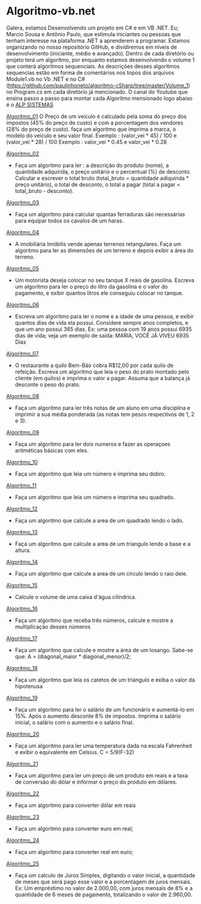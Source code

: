 # Algoritmo-vb.net
Galera, estamos Desenvolvendo um projeto em C# e em VB .NET. Eu; Marcio Sousa e Antônio Paulo, que estimula iniciantes ou pessoas que tenham interesse na plataforma .NET a aprenderem a programar. Estamos organizando no nosso repositório GitHub, e dividiremos em níveis de desenvolvimento (iniciante, médio e avançado). Dentro de cada diretório ou projeto terá um algoritmo, por enquanto estamos desenvolvendo o volume 1 que conterá algoritmos sequenciais. As descrições desses algoritmos sequencias estão em forma de comentários nos topos dos arquivos Module1.vb no Vb .NET e no C# (https://github.com/paulinhoneto/algoritmo-cSharp/tree/master/Volume_1) no Program.cs em cada diretório já mencionado. 
O canal do Youtube que ensina passo a passo para montar cada Algorítmo mensionado logo abaixo é o [ALP SISTEMAS](https://www.youtube.com/channel/UC5_YLxbD9sa_ZPU4w8BEe3w)

[Algoritmo_01](https://github.com/MarcioSousa/Algoritmo-vb.net/tree/master/Algoritmo_01)
   O Preço de um veículo é calculado pela soma do preço dos impostos (45% do preço de custo) e com a 
   porcentagem dos vendores (28% do preço de custo). faça um algoritmo que imprima a marca, o modelo 
   do veículo e seu valor final.
   Exemplo : (valor_vei * 45) / 100 e (valor_vei * 28) / 100
   Exemplo :  valor_vei * 0.45 e valor_vei * 0.28
 
[Algoritmo_02](https://github.com/MarcioSousa/Algoritmo-vb.net/tree/master/Algoritmo_02)
 * Faça um algoritmo para ler : a descrição do produto (nome), a quantidade adquirida, o preço unitário 
   e o percentual (%) de desconto. Calcular e escrever o total bruto (total_bruto = quantidade adiquirida * 
   preço unitário), o total de desconto,  o total a pagar (total a pagar = total_bruto - desconto).

[Algoritmo_03](https://github.com/MarcioSousa/Algoritmo-vb.net/tree/master/Algoritmo_03)
 * Faça um algoritmo para calcular quantas ferraduras são necessárias para equipar todos os
   cavalos de um haras.

[Algoritmo_04](https://github.com/MarcioSousa/Algoritmo-vb.net/tree/master/Algoritmo_04)
 * A imobiliária Imóbilis vende apenas terrenos retangulares. Faça um algoritmo para ler as 
   dimensões de um terreno e depois exibir a área do terreno. 

[Algoritmo_05](https://github.com/MarcioSousa/Algoritmo-vb.net/tree/master/Algoritmo_05)
 * Um motorista deseja colocar no seu tanque X reais de gasolina. Escreva um algoritmo para ler o 
   preço do litro da gasolina e o valor do pagamento, e exibir quantos litros ele conseguiu colocar no 
   tanque.

[Algoritmo_06](https://github.com/MarcioSousa/Algoritmo-vb.net/tree/master/Algoritmo_06)
 * Escreva um algoritmo para ler o nome e a idade de uma pessoa, e exibir quantos dias de vida 
   ela possui. Considere sempre anos completos, e que um ano possui 365 dias. Ex: uma pessoa 
   com 19 anos possui 6935 dias de vida; veja um exemplo de saída: MARIA, VOCÊ JÁ VIVEU 6935 
   Dias

[Algoritmo_07](https://github.com/MarcioSousa/Algoritmo-vb.net/tree/master/Algoritmo_07)
 * O restaurante a quilo Bem-Bão cobra R$12,00 por cada quilo de refeição. Escreva um algoritmo
   que leia o peso do prato montado pelo cliente (em quilos) e imprima o valor a pagar. Assuma que a 
   balança já desconte o peso do prato.

[Algoritmo_08](https://github.com/MarcioSousa/Algoritmo-vb.net/tree/master/Algoritmo_08)
 * Faça um algoritmo para ler três notas de um aluno em uma disciplina e imprimir a sua média 
   ponderada (as notas tem pesos respectivos de 1, 2 e 3). 

[Algoritmo_09](https://github.com/MarcioSousa/Algoritmo-vb.net/tree/master/Algoritmo_09)
 * Faça um algoritmo para ler dois numeros e fazer as operaçoes aritméticas básicas com eles. 

[Algoritmo_10](https://github.com/MarcioSousa/Algoritmo-vb.net/tree/master/Algoritmo_10)
 * Faça um algoritmo que leia um número e imprima seu dobro. 

[Algoritmo_11](https://github.com/MarcioSousa/Algoritmo-vb.net/tree/master/Algoritmo_11)
 * Faça um algoritmo que leia um número e imprima seu quadrado.  

[Algoritmo_12](https://github.com/MarcioSousa/Algoritmo-vb.net/tree/master/Algoritmo_12)
 * Faça um algoritmo que calcule a area de um quadrado lendo o lado.     

[Algoritmo_13](https://github.com/MarcioSousa/Algoritmo-vb.net/tree/master/Algoritmo_13)
 * Faça um algoritmo que calcule a area de um triangulo lendo a base e a altura. 

[Algoritmo_14](https://github.com/MarcioSousa/Algoritmo-vb.net/tree/master/Algoritmo_14)
 * Faça um algoritmo que calcule a area de um circulo lendo o raio dele. 

[Algoritmo_15](https://github.com/MarcioSousa/Algoritmo-vb.net/tree/master/Algoritmo_15)
 *  Calcule o volume de uma caixa d'água cilíndrica. 

[Algoritmo_16](https://github.com/MarcioSousa/Algoritmo-vb.net/tree/master/Algoritmo_16)
 * Faça um algoritmo que receba três números, calcule e mostre a multiplicação desses números 

[Algoritmo_17](https://github.com/MarcioSousa/Algoritmo-vb.net/tree/master/Algoritmo_17)
 * Faça um algoritmo que calcule e mostre a área de um losango. Sabe-se que: A = 
   (diagonal_maior * diagonal_menor)/2;  

[Algoritmo_18](https://github.com/MarcioSousa/Algoritmo-vb.net/tree/master/Algoritmo_18)
 * Faça um algoritmo que leia os catetos de um triangulo e exiba o valor da hipotenusa

[Algoritmo_19]()
 * Faça um algoritmo para ler o salário de um funcionário e aumentá-lo em 15%. Após o aumento
   desconte 8% de impostos. Imprima o salário inicial, o salário com o aumento e o salário final. 

[Algoritmo_20]()
 * Faça um algoritmo para ler uma temperatura dada na escala Fahrenheit e exibir o equivalente em Celsius.
   C = 5/9(F-32)
  
[Algoritmo_21]()
 * Faça um algoritmo para ler um preço de um produto em reais e a taxa de conversão do dólar e informar
   o preço do produto em dólares. 

[Algoritmo_22]()
 * Faça um algoritmo para converter dólar em reais 
 
[Algoritmo_23]()
 * Faça um algoritmo para converter euro em real;
 
[Algoritmo_24]()
 * Faça um algoritmo para converter real em euro;
 
[Algoritmo_25]()
 * Faça um calculo de Juros Simples, digitando o valor inicial,
   a quantidade de meses que será pago esse valor e a porcentagem de 
   juros mensais. Ex: Um empréstimo no valor de 2.000,00, com juros 
   mensais de 8% e a quantidade de 6 meses de pagamento, totalizando
   o valor de 2.960,00.
